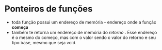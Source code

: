 # Ponteiros de funções
- toda função possui um endereço de memória - endereço onde a função <b> começa </b>
- também te retorna um endereço de memória do <i> retorno </i>. Esse endereço é o mesmo do começo, mas com o valor sendo o valor do retorno e seu tipo base, mesmo que seja void.